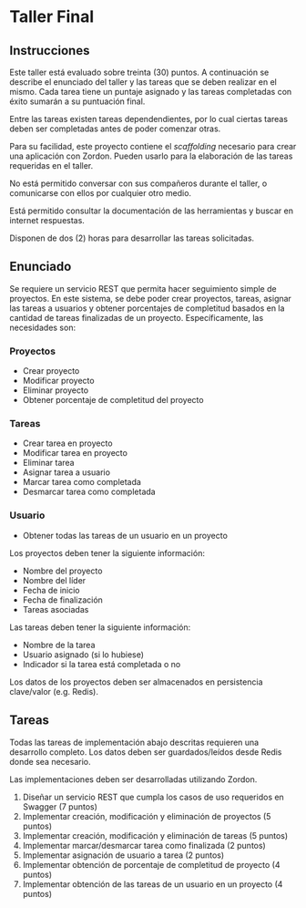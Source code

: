 # Taller Final

## Instrucciones

Este taller está evaluado sobre treinta (30) puntos. A continuación se describe el enunciado del taller y las tareas
que se deben realizar en el mismo. Cada tarea tiene un puntaje asignado y las tareas completadas con éxito sumarán a su
puntuación final.

Entre las tareas existen tareas dependendientes, por lo cual ciertas tareas deben ser completadas antes de poder comenzar
otras.

Para su facilidad, este proyecto contiene el _scaffolding_ necesario para crear una aplicación con Zordon. Pueden usarlo
para la elaboración de las tareas requeridas en el taller.

No está permitido conversar con sus compañeros durante el taller, o comunicarse con ellos por cualquier otro medio.

Está permitido consultar la documentación de las herramientas y buscar en internet respuestas.

Disponen de dos (2) horas para desarrollar las tareas solicitadas.

## Enunciado

Se requiere un servicio REST que permita hacer seguimiento simple de proyectos. En este sistema, se debe poder crear proyectos,
tareas, asignar las tareas a usuarios y obtener porcentajes de completitud basados en la cantidad de tareas finalizadas
de un proyecto. Específicamente, las necesidades son:

### Proyectos
- Crear proyecto
- Modificar proyecto
- Eliminar proyecto
- Obtener porcentaje de completitud del proyecto

### Tareas
- Crear tarea en proyecto
- Modificar tarea en proyecto
- Eliminar tarea
- Asignar tarea a usuario
- Marcar tarea como completada
- Desmarcar tarea como completada

### Usuario
- Obtener todas las tareas de un usuario en un proyecto

Los proyectos deben tener la siguiente información:

- Nombre del proyecto
- Nombre del líder
- Fecha de inicio
- Fecha de finalización
- Tareas asociadas

Las tareas deben tener la siguiente información:

- Nombre de la tarea
- Usuario asignado (si lo hubiese)
- Indicador si la tarea está completada o no

Los datos de los proyectos deben ser almacenados en persistencia clave/valor (e.g. Redis).

## Tareas

Todas las tareas de implementación abajo descritas requieren una desarrollo completo. Los datos deben ser guardados/leídos
desde Redis donde sea necesario.

Las implementaciones deben ser desarrolladas utilizando Zordon.

1. Diseñar un servicio REST que cumpla los casos de uso requeridos en Swagger (7 puntos)
2. Implementar creación, modificación y eliminación de proyectos (5 puntos)
3. Implementar creación, modificación y eliminación de tareas (5 puntos)
4. Implementar marcar/desmarcar tarea como finalizada (2 puntos)
5. Implementar asignación de usuario a tarea (2 puntos) 
6. Implementar obtención de porcentaje de completitud de proyecto (4 puntos)
7. Implementar obtención de las tareas de un usuario en un proyecto (4 puntos)